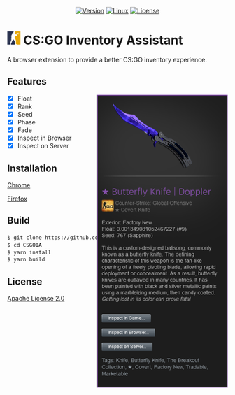 <p align="center">
  <a href="https://github.com/sho7a/CSGOIA/tags"><img alt="Version" src="https://img.shields.io/github/v/release/sho7a/CSGOIA?label=Version"></a>
  <a href="https://github.com/sho7a/CSGOIA/actions/workflows/build.yml"><img alt="Linux" src="https://github.com/sho7a/CSGOIA/actions/workflows/build.yml/badge.svg"></a>
  <a href="https://github.com/sho7a/CSGOIA/blob/master/LICENSE"><img alt="License" src="https://img.shields.io/github/license/sho7a/CSGOIA?label=License"></a>
</p>

# <a href="https://github.com/sho7a/CSGOIA/blob/master/assets/logo.png"><img src="https://github.com/sho7a/CSGOIA/raw/master/assets/logo.png" alt="Logo" width="30" height="auto"></a> CS:GO Inventory Assistant

A browser extension to provide a better CS:GO inventory experience.

## Features

<a href="https://github.com/sho7a/CSGOIA/blob/master/assets/screenshot.png"><img align="right" alt="Example" width="300px" src="https://raw.githubusercontent.com/sho7a/CSGOIA/master/assets/screenshot.png"></a>

- [x] Float
- [x] Rank
- [x] Seed
- [x] Phase
- [x] Fade
- [x] Inspect in Browser
- [x] Inspect on Server

## Installation

[Chrome](https://chrome.google.com/webstore/detail/csgo-inventory-assistant/pcljahoomhckhoikcjbnoclcainafema)

[Firefox](https://addons.mozilla.org/firefox/addon/csgo-inventory-assistant/)

## Build

```bash
$ git clone https://github.com/sho7a/CSGOIA.git
$ cd CSGOIA
$ yarn install
$ yarn build
```

## License

[Apache License 2.0](https://github.com/sho7a/CSGOIA/blob/master/LICENSE)